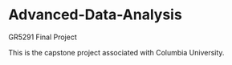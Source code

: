 # Advanced-Data-Analysis
GR5291 Final Project 

This is the capstone project associated with Columbia University.
